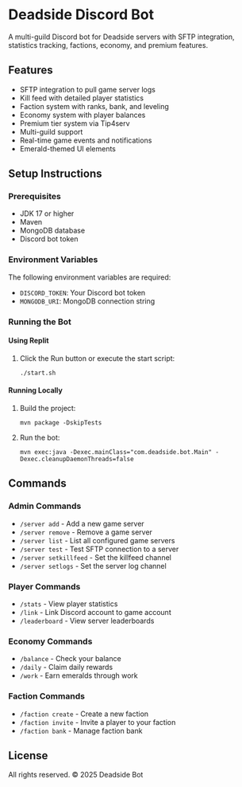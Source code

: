 # Deadside Discord Bot

A multi-guild Discord bot for Deadside servers with SFTP integration, statistics tracking, factions, economy, and premium features.

## Features

- SFTP integration to pull game server logs
- Kill feed with detailed player statistics
- Faction system with ranks, bank, and leveling
- Economy system with player balances
- Premium tier system via Tip4serv
- Multi-guild support
- Real-time game events and notifications
- Emerald-themed UI elements

## Setup Instructions

### Prerequisites

- JDK 17 or higher
- Maven
- MongoDB database
- Discord bot token

### Environment Variables

The following environment variables are required:

- `DISCORD_TOKEN`: Your Discord bot token
- `MONGODB_URI`: MongoDB connection string

### Running the Bot

#### Using Replit

1. Click the Run button or execute the start script:
   ```
   ./start.sh
   ```

#### Running Locally

1. Build the project:
   ```
   mvn package -DskipTests
   ```

2. Run the bot:
   ```
   mvn exec:java -Dexec.mainClass="com.deadside.bot.Main" -Dexec.cleanupDaemonThreads=false
   ```

## Commands

### Admin Commands

- `/server add` - Add a new game server
- `/server remove` - Remove a game server
- `/server list` - List all configured game servers
- `/server test` - Test SFTP connection to a server
- `/server setkillfeed` - Set the killfeed channel
- `/server setlogs` - Set the server log channel

### Player Commands

- `/stats` - View player statistics
- `/link` - Link Discord account to game account
- `/leaderboard` - View server leaderboards

### Economy Commands

- `/balance` - Check your balance
- `/daily` - Claim daily rewards
- `/work` - Earn emeralds through work

### Faction Commands

- `/faction create` - Create a new faction
- `/faction invite` - Invite a player to your faction
- `/faction bank` - Manage faction bank

## License

All rights reserved. © 2025 Deadside Bot